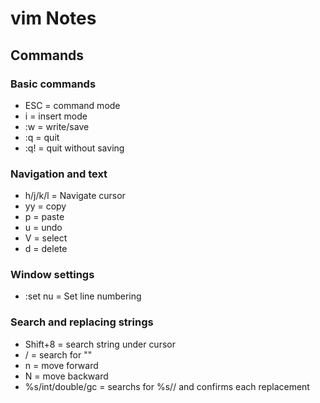 # vim Notes

## Commands

### Basic commands

- ESC = command mode
- i = insert mode
- :w = write/save
- :q = quit
- :q! = quit without saving

### Navigation and text

- h/j/k/l = Navigate cursor
- yy = copy
- p = paste
- u = undo
- V = select
- d = delete

### Window settings

- :set nu = Set line numbering

### Search and replacing strings

- Shift+8 = search string under cursor
- /<string> = search for "<string>"
- n = move forward
- N = move backward
- %s/int/double/gc = searchs for %s/<old>/<new> and confirms each replacement
